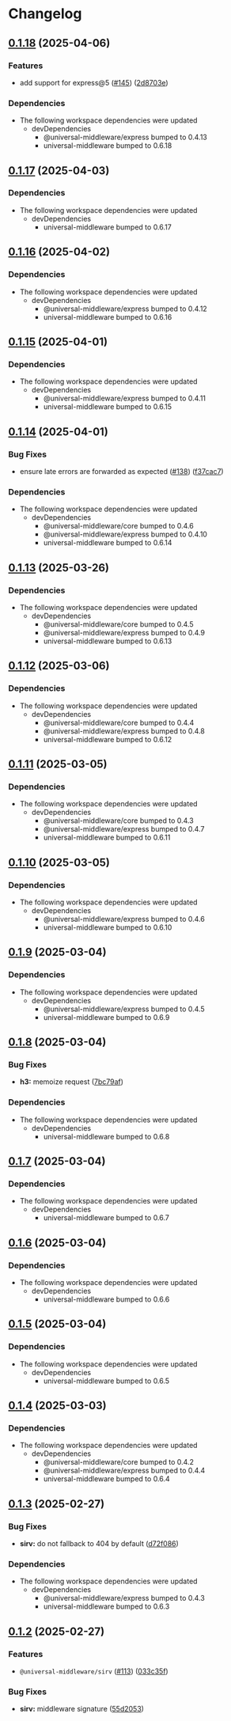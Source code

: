 # Changelog

## [0.1.18](https://github.com/magne4000/universal-middleware/compare/sirv-v0.1.17...sirv-v0.1.18) (2025-04-06)


### Features

* add support for express@5 ([#145](https://github.com/magne4000/universal-middleware/issues/145)) ([2d8703e](https://github.com/magne4000/universal-middleware/commit/2d8703e1ccc5e558c0dfb8a5bc70c4da00dd2c29))


### Dependencies

* The following workspace dependencies were updated
  * devDependencies
    * @universal-middleware/express bumped to 0.4.13
    * universal-middleware bumped to 0.6.18

## [0.1.17](https://github.com/magne4000/universal-middleware/compare/sirv-v0.1.16...sirv-v0.1.17) (2025-04-03)


### Dependencies

* The following workspace dependencies were updated
  * devDependencies
    * universal-middleware bumped to 0.6.17

## [0.1.16](https://github.com/magne4000/universal-middleware/compare/sirv-v0.1.15...sirv-v0.1.16) (2025-04-02)


### Dependencies

* The following workspace dependencies were updated
  * devDependencies
    * @universal-middleware/express bumped to 0.4.12
    * universal-middleware bumped to 0.6.16

## [0.1.15](https://github.com/magne4000/universal-middleware/compare/sirv-v0.1.14...sirv-v0.1.15) (2025-04-01)


### Dependencies

* The following workspace dependencies were updated
  * devDependencies
    * @universal-middleware/express bumped to 0.4.11
    * universal-middleware bumped to 0.6.15

## [0.1.14](https://github.com/magne4000/universal-middleware/compare/sirv-v0.1.13...sirv-v0.1.14) (2025-04-01)


### Bug Fixes

* ensure late errors are forwarded as expected ([#138](https://github.com/magne4000/universal-middleware/issues/138)) ([f37cac7](https://github.com/magne4000/universal-middleware/commit/f37cac764b8b2fe054b297a52bbf12cde7076949))


### Dependencies

* The following workspace dependencies were updated
  * devDependencies
    * @universal-middleware/core bumped to 0.4.6
    * @universal-middleware/express bumped to 0.4.10
    * universal-middleware bumped to 0.6.14

## [0.1.13](https://github.com/magne4000/universal-middleware/compare/sirv-v0.1.12...sirv-v0.1.13) (2025-03-26)


### Dependencies

* The following workspace dependencies were updated
  * devDependencies
    * @universal-middleware/core bumped to 0.4.5
    * @universal-middleware/express bumped to 0.4.9
    * universal-middleware bumped to 0.6.13

## [0.1.12](https://github.com/magne4000/universal-middleware/compare/sirv-v0.1.11...sirv-v0.1.12) (2025-03-06)


### Dependencies

* The following workspace dependencies were updated
  * devDependencies
    * @universal-middleware/core bumped to 0.4.4
    * @universal-middleware/express bumped to 0.4.8
    * universal-middleware bumped to 0.6.12

## [0.1.11](https://github.com/magne4000/universal-middleware/compare/sirv-v0.1.10...sirv-v0.1.11) (2025-03-05)


### Dependencies

* The following workspace dependencies were updated
  * devDependencies
    * @universal-middleware/core bumped to 0.4.3
    * @universal-middleware/express bumped to 0.4.7
    * universal-middleware bumped to 0.6.11

## [0.1.10](https://github.com/magne4000/universal-middleware/compare/sirv-v0.1.9...sirv-v0.1.10) (2025-03-05)


### Dependencies

* The following workspace dependencies were updated
  * devDependencies
    * @universal-middleware/express bumped to 0.4.6
    * universal-middleware bumped to 0.6.10

## [0.1.9](https://github.com/magne4000/universal-middleware/compare/sirv-v0.1.8...sirv-v0.1.9) (2025-03-04)


### Dependencies

* The following workspace dependencies were updated
  * devDependencies
    * @universal-middleware/express bumped to 0.4.5
    * universal-middleware bumped to 0.6.9

## [0.1.8](https://github.com/magne4000/universal-middleware/compare/sirv-v0.1.7...sirv-v0.1.8) (2025-03-04)


### Bug Fixes

* **h3:** memoize request ([7bc79af](https://github.com/magne4000/universal-middleware/commit/7bc79af17c716152d54b72b83c795fb5ccf92ddd))


### Dependencies

* The following workspace dependencies were updated
  * devDependencies
    * universal-middleware bumped to 0.6.8

## [0.1.7](https://github.com/magne4000/universal-middleware/compare/sirv-v0.1.6...sirv-v0.1.7) (2025-03-04)


### Dependencies

* The following workspace dependencies were updated
  * devDependencies
    * universal-middleware bumped to 0.6.7

## [0.1.6](https://github.com/magne4000/universal-middleware/compare/sirv-v0.1.5...sirv-v0.1.6) (2025-03-04)


### Dependencies

* The following workspace dependencies were updated
  * devDependencies
    * universal-middleware bumped to 0.6.6

## [0.1.5](https://github.com/magne4000/universal-middleware/compare/sirv-v0.1.4...sirv-v0.1.5) (2025-03-04)


### Dependencies

* The following workspace dependencies were updated
  * devDependencies
    * universal-middleware bumped to 0.6.5

## [0.1.4](https://github.com/magne4000/universal-middleware/compare/sirv-v0.1.3...sirv-v0.1.4) (2025-03-03)


### Dependencies

* The following workspace dependencies were updated
  * devDependencies
    * @universal-middleware/core bumped to 0.4.2
    * @universal-middleware/express bumped to 0.4.4
    * universal-middleware bumped to 0.6.4

## [0.1.3](https://github.com/magne4000/universal-middleware/compare/sirv-v0.1.2...sirv-v0.1.3) (2025-02-27)


### Bug Fixes

* **sirv:** do not fallback to 404 by default ([d72f086](https://github.com/magne4000/universal-middleware/commit/d72f0860287e52f69908832cdaaac8090611cab8))


### Dependencies

* The following workspace dependencies were updated
  * devDependencies
    * @universal-middleware/express bumped to 0.4.3
    * universal-middleware bumped to 0.6.3

## [0.1.2](https://github.com/magne4000/universal-middleware/compare/sirv-v0.1.1...sirv-v0.1.2) (2025-02-27)


### Features

* `@universal-middleware/sirv` ([#113](https://github.com/magne4000/universal-middleware/issues/113)) ([033c35f](https://github.com/magne4000/universal-middleware/commit/033c35f5b83c41cbfdb608a99e843335befa9311))


### Bug Fixes

* **sirv:** middleware signature ([55d2053](https://github.com/magne4000/universal-middleware/commit/55d2053acd89c06edde920858ac7f648abab18bf))
